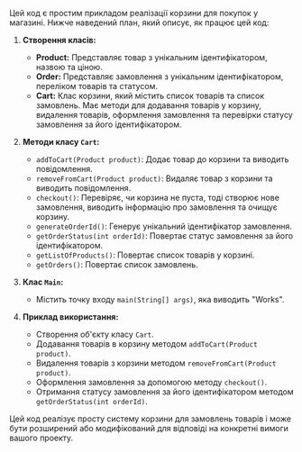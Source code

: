 Цей код є простим прикладом реалізації корзини для покупок у магазині. Нижче наведений план, який описує, як працює цей код:

1. **Створення класів:**
   - **Product:** Представляє товар з унікальним ідентифікатором, назвою та ціною.
   - **Order:** Представляє замовлення з унікальним ідентифікатором, переліком товарів та статусом.
   - **Cart:** Клас корзини, який містить список товарів та список замовлень. Має методи для додавання товарів у корзину, видалення товарів, оформлення замовлення та перевірки статусу замовлення за його ідентифікатором.

2. **Методи класу `Cart`:**
   - `addToCart(Product product)`: Додає товар до корзини та виводить повідомлення.
   - `removeFromCart(Product product)`: Видаляє товар з корзини та виводить повідомлення.
   - `checkout()`: Перевіряє, чи корзина не пуста, тоді створює нове замовлення, виводить інформацію про замовлення та очищує корзину.
   - `generateOrderId()`: Генерує унікальний ідентифікатор замовлення.
   - `getOrderStatus(int orderId)`: Повертає статус замовлення за його ідентифікатором.
   - `getListOfProducts()`: Повертає список товарів у корзині.
   - `getOrders()`: Повертає список замовлень.

3. **Клас `Main`:**
   - Містить точку входу `main(String[] args)`, яка виводить "Works".

4. **Приклад використання:**
   - Створення об'єкту класу `Cart`.
   - Додавання товарів в корзину методом `addToCart(Product product)`.
   - Видалення товарів з корзини методом `removeFromCart(Product product)`.
   - Оформлення замовлення за допомогою методу `checkout()`.
   - Отримання статусу замовлення за його ідентифікатором методом `getOrderStatus(int orderId)`.

Цей код реалізує просту систему корзини для замовлень товарів і може бути розширений або модифікований для відповіді на конкретні вимоги вашого проекту.
